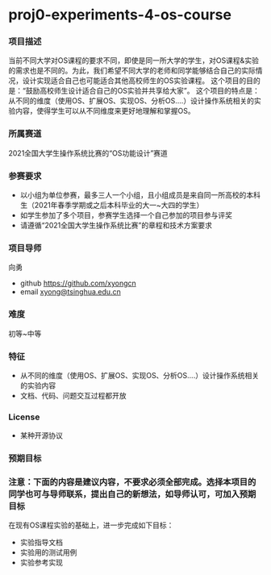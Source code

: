 # proj0-experiments-4-os-course
### 项目描述
当前不同大学对OS课程的要求不同，即使是同一所大学的学生，对OS课程&实验的需求也是不同的。为此，我们希望不同大学的老师和同学能够结合自己的实际情况，设计实现适合自己也可能适合其他高校师生的OS实验课程。 这个项目的目的是：“鼓励高校师生设计适合自己的OS实验并共享给大家”。 这个项目的特点是：从不同的维度（使用OS、扩展OS、实现OS、分析OS....）设计操作系统相关的实验内容，使得学生可以从不同维度来更好地理解和掌握OS。

### 所属赛道

2021全国大学生操作系统比赛的“OS功能设计”赛道

### 参赛要求
- 以小组为单位参赛，最多三人一个小组，且小组成员是来自同一所高校的本科生（2021年春季学期或之后本科毕业的大一~大四的学生）
- 如学生参加了多个项目，参赛学生选择一个自己参加的项目参与评奖
- 请遵循“2021全国大学生操作系统比赛”的章程和技术方案要求

### 项目导师

向勇
- github https://github.com/xyongcn
- email xyong@tsinghua.edu.cn

### 难度

初等~中等

### 特征


- 从不同的维度（使用OS、扩展OS、实现OS、分析OS....）设计操作系统相关的实验内容
- 文档、代码、问题交互过程都开放

### License
- 某种开源协议


### 预期目标

### 注意：下面的内容是建议内容，不要求必须全部完成。选择本项目的同学也可与导师联系，提出自己的新想法，如导师认可，可加入预期目标

在现有OS课程实验的基础上，进一步完成如下目标：
- 实验指导文档
- 实验用的测试用例
- 实验参考实现
